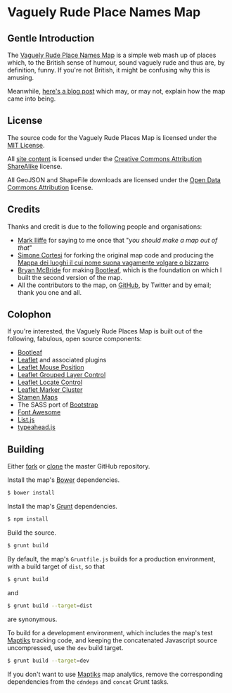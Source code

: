 # Vaguely Rude Place Names Map

## Gentle Introduction

The [Vaguely Rude Place Names Map](http://maps.geotastic.org/rude/) is a simple web mash up of places which, to the British sense of humour, sound vaguely rude and thus are, by definition, funny. If you're not British, it might be confusing why this is amusing.

Meanwhile, [here's a blog post](http://www.vicchi.org/2013/02/06/ooh-that-sounds-rude-mapping-british-innuendo/) which may, or may not, explain how the map came into being.

## License

The source code for the Vaguely Rude Places Map is licensed under the [MIT License](../blob/master/LICENSE.txt).

All [site content](http://maps.geotastic.org/rude/) is licensed under the [Creative Commons Attribution ShareAlike](http://creativecommons.org/licenses/by-sa/4.0/) license.

All GeoJSON and ShapeFile downloads are licensed under the [Open Data Commons Attribution](http://opendatacommons.org/licenses/by/summary/) license.

## Credits

Thanks and credit is due to the following people and organisations:

* [Mark Iliffe](https://twitter.com/markiliffe) for saying to me once that "*you should make a map out of that*"
* [Simone Cortesi](https://twitter.com/simonecortesi) for forking the original map code and producing the [Mappa dei luoghi il cui nome suona vagamente volgare o bizzarro](http://maps.cortesi.com/volgari/index.php)
* [Bryan McBride](https://twitter.com/brymcbride) for making [Bootleaf](https://github.com/bmcbride/bootleaf), which is the foundation on which I built the second version of the map.
* All the contributors to the map, on [GitHub](https://github.com/vicchi/vaguely-rude-places/graphs/contributors), by Twitter and by email; thank you one and all.

## Colophon

If you're interested, the Vaguely Rude Places Map is built out of the following, fabulous, open source components:

* [Bootleaf](https://github.com/bmcbride/bootleaf)
* [Leaflet](http://leafletjs.com/) and associated plugins
 * [Leaflet Mouse Position](https://github.com/ardhi/Leaflet.MousePosition)
 * [Leaflet Grouped Layer Control](https://github.com/ismyrnow/Leaflet.groupedlayercontrol)
 * [Leaflet Locate Control](https://github.com/domoritz/leaflet-locatecontrol)
 * [Leaflet Marker Cluster](https://github.com/Leaflet/Leaflet.markercluster)
* [Stamen Maps](https://github.com/stamen/maps.stamen.com)
* The SASS port of [Bootstrap](https://github.com/twbs/bootstrap-sass)
* [Font Awesome](http://fortawesome.github.io/Font-Awesome/)
* [List.js](http://www.listjs.com/)
* [typeahead.js](https://twitter.github.io/typeahead.js/)

## Building

Either [fork](https://github.com/vicchi/vaguely-rude-places) or [clone](git@github.com:vicchi/vaguely-rude-places.git) the master GitHub repository.

Install the map's [Bower](http://bower.io/) dependencies.

```bash
$ bower install
```

Install the map's [Grunt](http://bower.io/) dependencies.

```bash
$ npm install
```

Build the source.

```bash
$ grunt build
```

By default, the map's `Gruntfile.js` builds for a production environment, with a build target of `dist`, so that

```bash
$ grunt build
```

and

```bash
$ grunt build --target=dist
```

are synonymous.

To build for a development environment, which includes the map's test [Maptiks](https://maptiks.com/) tracking code, and keeping the concatenated Javascript source uncompressed, use the `dev` build target.

```bash
$ grunt build --target=dev
```

If you don't want to use [Maptiks](https://maptiks.com/) map analytics, remove the corresponding dependencies from the `cdndeps` and `concat` Grunt tasks.
